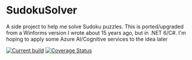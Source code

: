 # SudokuSolver

A side project to help me solve Sudoku puzzles. This is ported/upgraded from a Winforms version I wrote about 15 years ago, but in .NET 6/C#. I'm hoping to apply some Azure AI/Cognitive services to the idea later

[![Current build](https://github.com/samsmithnz/SudokuSolver/actions/workflows/dotnet.yml/badge.svg)](https://github.com/samsmithnz/SudokuSolver/actions/workflows/dotnet.yml)
[![Coverage Status](https://coveralls.io/repos/github/samsmithnz/SudokuSolver/badge.svg?branch=main)](https://coveralls.io/github/samsmithnz/SudokuSolver?branch=main)
